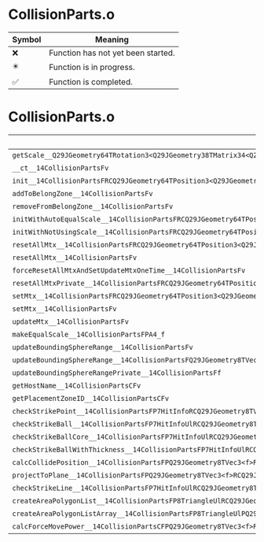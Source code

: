 # CollisionParts.o
| Symbol | Meaning 
| ------------- | ------------- 
| :x: | Function has not yet been started. 
| :eight_pointed_black_star: | Function is in progress. 
| :white_check_mark: | Function is completed. 


# CollisionParts.o
| Symbol | Decompiled? |
| ------------- | ------------- |
| `getScale__Q29JGeometry64TRotation3<Q29JGeometry38TMatrix34<Q29JGeometry13SMatrix34C<f>>>CFRQ29JGeometry8TVec3<f>` | :x: |
| `__ct__14CollisionPartsFv` | :white_check_mark: |
| `init__14CollisionPartsFRCQ29JGeometry64TPosition3<Q29JGeometry38TMatrix34<Q29JGeometry13SMatrix34C<f>>>P9HitSensorPCvPCvlb` | :white_check_mark: |
| `addToBelongZone__14CollisionPartsFv` | :white_check_mark: |
| `removeFromBelongZone__14CollisionPartsFv` | :white_check_mark: |
| `initWithAutoEqualScale__14CollisionPartsFRCQ29JGeometry64TPosition3<Q29JGeometry38TMatrix34<Q29JGeometry13SMatrix34C<f>>>P9HitSensorPCvPCvlb` | :white_check_mark: |
| `initWithNotUsingScale__14CollisionPartsFRCQ29JGeometry64TPosition3<Q29JGeometry38TMatrix34<Q29JGeometry13SMatrix34C<f>>>P9HitSensorPCvPCvlb` | :white_check_mark: |
| `resetAllMtx__14CollisionPartsFRCQ29JGeometry64TPosition3<Q29JGeometry38TMatrix34<Q29JGeometry13SMatrix34C<f>>>` | :white_check_mark: |
| `resetAllMtx__14CollisionPartsFv` | :white_check_mark: |
| `forceResetAllMtxAndSetUpdateMtxOneTime__14CollisionPartsFv` | :white_check_mark: |
| `resetAllMtxPrivate__14CollisionPartsFRCQ29JGeometry64TPosition3<Q29JGeometry38TMatrix34<Q29JGeometry13SMatrix34C<f>>>` | :white_check_mark: |
| `setMtx__14CollisionPartsFRCQ29JGeometry64TPosition3<Q29JGeometry38TMatrix34<Q29JGeometry13SMatrix34C<f>>>` | :white_check_mark: |
| `setMtx__14CollisionPartsFv` | :white_check_mark: |
| `updateMtx__14CollisionPartsFv` | :white_check_mark: |
| `makeEqualScale__14CollisionPartsFPA4_f` | :x: |
| `updateBoundingSphereRange__14CollisionPartsFv` | :white_check_mark: |
| `updateBoundingSphereRange__14CollisionPartsFQ29JGeometry8TVec3<f>` | :white_check_mark: |
| `updateBoundingSphereRangePrivate__14CollisionPartsFf` | :white_check_mark: |
| `getHostName__14CollisionPartsCFv` | :white_check_mark: |
| `getPlacementZoneID__14CollisionPartsCFv` | :white_check_mark: |
| `checkStrikePoint__14CollisionPartsFP7HitInfoRCQ29JGeometry8TVec3<f>` | :x: |
| `checkStrikeBall__14CollisionPartsFP7HitInfoUlRCQ29JGeometry8TVec3<f>fbPC18TriangleFilterBase` | :x: |
| `checkStrikeBallCore__14CollisionPartsFP7HitInfoUlRCQ29JGeometry8TVec3<f>RCQ29JGeometry8TVec3<f>fffPP12KC_PrismDataPfPUcPC18TriangleFilterBasePCQ29JGeometry8TVec3<f>` | :x: |
| `checkStrikeBallWithThickness__14CollisionPartsFP7HitInfoUlRCQ29JGeometry8TVec3<f>ffPC18TriangleFilterBase` | :x: |
| `calcCollidePosition__14CollisionPartsFPQ29JGeometry8TVec3<f>RC12KC_PrismDataUc` | :x: |
| `projectToPlane__14CollisionPartsFPQ29JGeometry8TVec3<f>RCQ29JGeometry8TVec3<f>RCQ29JGeometry8TVec3<f>RCQ29JGeometry8TVec3<f>` | :x: |
| `checkStrikeLine__14CollisionPartsFP7HitInfoUlRCQ29JGeometry8TVec3<f>RCQ29JGeometry8TVec3<f>PC18TriangleFilterBase` | :x: |
| `createAreaPolygonList__14CollisionPartsFP8TriangleUlRCQ29JGeometry8TVec3<f>RCQ29JGeometry8TVec3<f>` | :x: |
| `createAreaPolygonListArray__14CollisionPartsFP8TriangleUlPQ29JGeometry8TVec3<f>Ul` | :x: |
| `calcForceMovePower__14CollisionPartsCFPQ29JGeometry8TVec3<f>RCQ29JGeometry8TVec3<f>` | :white_check_mark: |
